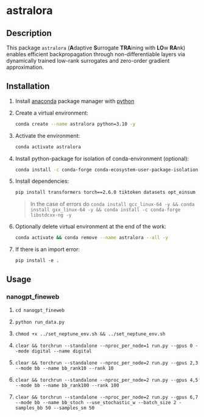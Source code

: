 # astralora


## Description

This package `astralora` (**A**daptive **S**urrogate **TRA**ining with **LO**w **RA**nk) enables efficient backpropagation through non-differentiable layers via dynamically trained low-rank surrogates and zero-order gradient approximation.


## Installation

1. Install [anaconda](https://www.anaconda.com) package manager with [python](https://www.python.org)

2. Create a virtual environment:
    ```bash
    conda create --name astralora python=3.10 -y
    ```

3. Activate the environment:
    ```bash
    conda activate astralora 
    ```

4. Install python-package for isolation of conda-environment (optional):
    ```bash
    conda install -c conda-forge conda-ecosystem-user-package-isolation -y
    ```

5. Install dependencies:
    ```bash
    pip install transformers torch==2.6.0 tiktoken datasets opt_einsum tqdm numpy==1.26 rotary_embedding_torch peft huggingface-hub neptune
    ```
    > In the case of errors do `conda install gcc_linux-64 -y && conda install gxx_linux-64 -y && conda install -c conda-forge libstdcxx-ng -y`

6. Optionally delete virtual environment at the end of the work:
    ```bash
    conda activate && conda remove --name astralora --all -y
    ```

7. If there is an import error:
    ```
    pip install -e .
    ```
    

## Usage

### nanogpt_fineweb

1. `cd nanogpt_fineweb`

2. `python run_data.py`

3. `chmod +x ../set_neptune_env.sh && ../set_neptune_env.sh`

4. `clear && torchrun --standalone --nproc_per_node=1 run.py --gpus 0 --mode digital --name digital`

5. `clear && torchrun --standalone --nproc_per_node=2 run.py --gpus 2,3 --mode bb --name bb_rank10 --rank 10`

6. `clear && torchrun --standalone --nproc_per_node=2 run.py --gpus 4,5 --mode bb --name bb_rank100 --rank 100`

7. `clear && torchrun --standalone --nproc_per_node=2 run.py --gpus 6,7 --mode bb --name bb_stoch --use_stochastic_w --batch_size 2 -samples_bb 50 --samples_sm 50`